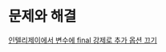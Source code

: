 # 문제와 해결

[인텔리제이에서 변수에 final 강제로 추가 옵션 끄기](https://github.com/sunlike0508/my-skill/blob/main/final.md)
